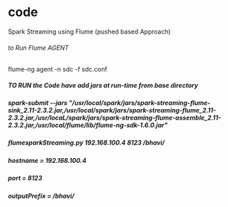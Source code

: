 # code
Spark Streaming using Flume (pushed based Approach)


###### to Run Flume AGENT 
 flume-ng agent -n sdc -f sdc.conf


##### TO RUN the Code have add jars at run-time from base directory 

##### spark-submit --jars "/usr/local/spark/jars/spark-streaming-flume-sink_2.11-2.3.2.jar,/usr/local/spark/jars/spark-streaming-flume_2.11-2.3.2.jar,/usr/locaL/spark/jars/spark-streaming-flume-assemble_2.11-2.3.2.jar,/usr/local/flume/lib/flume-ng-sdk-1.6.0.jar"
##### flumesparkStreaming.py 192.168.100.4 8123 /bhavi/
#####
#####
##### hostname = 192.168.100.4
##### port = 8123
##### outputPrefix = /bhavi/
